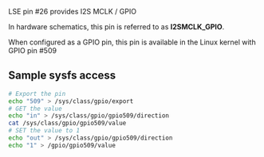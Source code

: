 LSE pin #26 provides I2S MCLK / GPIO

In hardware schematics, this pin is referred to as **I2SMCLK_GPIO**.

When configured as a GPIO pin, this pin is available in the Linux 
kernel with GPIO pin #509

## Sample sysfs access
```bash
# Export the pin
echo "509" > /sys/class/gpio/export
# GET the value
echo "in" > /sys/class/gpio/gpio509/direction
cat /sys/class/gpio/gpio509/value
# SET the value to 1
echo "out" > /sys/class/gpio/gpio509/direction
echo "1" > /gpio/gpio509/value
```

